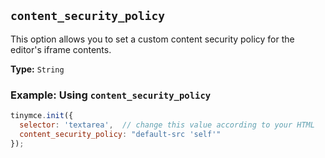 ## `content_security_policy`

This option allows you to set a custom content security policy for the editor's iframe contents.

**Type:** `String`

### Example: Using `content_security_policy`

```js
tinymce.init({
  selector: 'textarea',  // change this value according to your HTML
  content_security_policy: "default-src 'self'"
});
```
